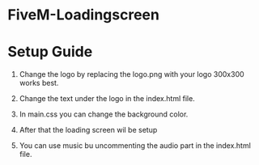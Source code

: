 # FiveM-Loadingscreen

# Setup Guide
1. Change the logo by replacing the logo.png with your logo 300x300 works best.

2. Change the text under the logo in the index.html file.

3. In main.css you can change the background color.

4. After that the loading screen wil be setup

5. You can use music bu uncommenting the audio part in the index.html file.
